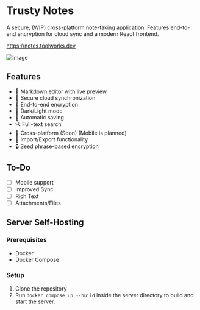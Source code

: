 # Trusty Notes

A secure, (WIP) cross-platform note-taking application. Features end-to-end encryption for cloud sync and a modern React frontend.

https://notes.toolworks.dev

![image](https://github.com/user-attachments/assets/cc6c2dca-e71f-42d9-ae78-4a5abfae5d3e)


## Features

- 📝 Markdown editor with live preview
- 🔄 Secure cloud synchronization
- 🔐 End-to-end encryption
- 🌙 Dark/Light mode
- 💾 Automatic saving
- 🔍 Full-text search
- 📱 Cross-platform (Soon) (Mobile is planned)
- 💾 Import/Export functionality
- 🔒 Seed phrase-based encryption

## To-Do
- [ ] Mobile support
- [ ] Improved Sync
- [ ] Rich Text
- [ ] Attachments/Files

## Server Self-Hosting

### Prerequisites
- Docker
- Docker Compose

### Setup
1. Clone the repository
2. Run `docker compose up --build` inside the server directory to build and start the server.


